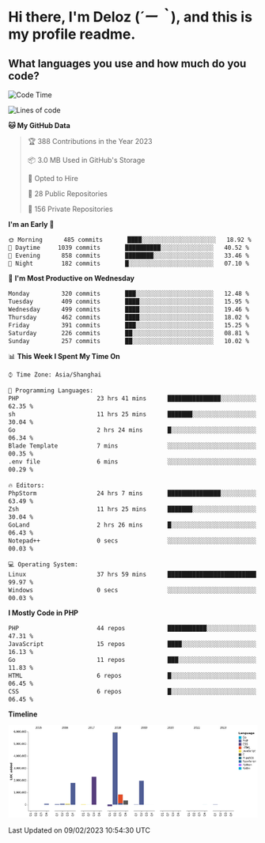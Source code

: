 # **Hi there, I'm Deloz (*´ー｀*), and this is my profile readme.**
<!--  [![Profile views](https://gpvc.arturio.dev/dank-del)](https://github.com/dank-del) -->
## **What languages you use and how much do you code?**

<!--START_SECTION:waka-->
![Code Time](http://img.shields.io/badge/Code%20Time-804%20hrs%206%20mins-blue)

![Lines of code](https://img.shields.io/badge/From%20Hello%20World%20I%27ve%20Written-13%20Million%20lines%20of%20code-blue)

**🐱 My GitHub Data** 

> 🏆 388 Contributions in the Year 2023
 > 
> 📦 3.0 MB Used in GitHub's Storage 
 > 
> 💼 Opted to Hire
 > 
> 📜 28 Public Repositories 
 > 
> 🔑 156 Private Repositories  
 > 
**I'm an Early 🐤** 

```text
🌞 Morning      485 commits       ████░░░░░░░░░░░░░░░░░░░░░   18.92 % 
🌆 Daytime     1039 commits       ██████████░░░░░░░░░░░░░░░   40.52 % 
🌃 Evening      858 commits       ████████░░░░░░░░░░░░░░░░░   33.46 % 
🌙 Night        182 commits       █░░░░░░░░░░░░░░░░░░░░░░░░   07.10 % 

```
📅 **I'm Most Productive on Wednesday** 

```text
Monday         320 commits       ███░░░░░░░░░░░░░░░░░░░░░░   12.48 % 
Tuesday        409 commits       ████░░░░░░░░░░░░░░░░░░░░░   15.95 % 
Wednesday      499 commits       ████░░░░░░░░░░░░░░░░░░░░░   19.46 % 
Thursday       462 commits       ████░░░░░░░░░░░░░░░░░░░░░   18.02 % 
Friday         391 commits       ███░░░░░░░░░░░░░░░░░░░░░░   15.25 % 
Saturday       226 commits       ██░░░░░░░░░░░░░░░░░░░░░░░   08.81 % 
Sunday         257 commits       ██░░░░░░░░░░░░░░░░░░░░░░░   10.02 % 

```


📊 **This Week I Spent My Time On** 

```text
⌚︎ Time Zone: Asia/Shanghai

💬 Programming Languages: 
PHP                      23 hrs 41 mins      ███████████████░░░░░░░░░░   62.35 % 
sh                       11 hrs 25 mins      ███████░░░░░░░░░░░░░░░░░░   30.04 % 
Go                       2 hrs 24 mins       █░░░░░░░░░░░░░░░░░░░░░░░░   06.34 % 
Blade Template           7 mins              ░░░░░░░░░░░░░░░░░░░░░░░░░   00.35 % 
.env file                6 mins              ░░░░░░░░░░░░░░░░░░░░░░░░░   00.29 % 

🔥 Editors: 
PhpStorm                 24 hrs 7 mins       ███████████████░░░░░░░░░░   63.49 % 
Zsh                      11 hrs 25 mins      ███████░░░░░░░░░░░░░░░░░░   30.04 % 
GoLand                   2 hrs 26 mins       █░░░░░░░░░░░░░░░░░░░░░░░░   06.43 % 
Notepad++                0 secs              ░░░░░░░░░░░░░░░░░░░░░░░░░   00.03 % 

💻 Operating System: 
Linux                    37 hrs 59 mins      █████████████████████████   99.97 % 
Windows                  0 secs              ░░░░░░░░░░░░░░░░░░░░░░░░░   00.03 % 

```

**I Mostly Code in PHP** 

```text
PHP                      44 repos            ███████████░░░░░░░░░░░░░░   47.31 % 
JavaScript               15 repos            ████░░░░░░░░░░░░░░░░░░░░░   16.13 % 
Go                       11 repos            ███░░░░░░░░░░░░░░░░░░░░░░   11.83 % 
HTML                     6 repos             █░░░░░░░░░░░░░░░░░░░░░░░░   06.45 % 
CSS                      6 repos             █░░░░░░░░░░░░░░░░░░░░░░░░   06.45 % 

```


**Timeline**

![Chart not found](https://raw.githubusercontent.com/deloz/deloz/main/charts/bar_graph.png) 


 Last Updated on 09/02/2023 10:54:30 UTC
<!--END_SECTION:waka-->
